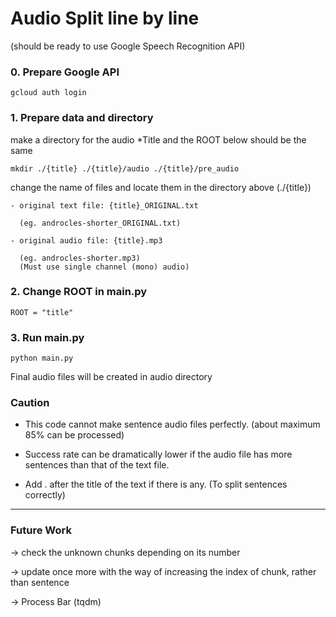 # Audio Split line by line
(should be ready to use Google Speech Recognition API)

### 0. Prepare Google API 

    gcloud auth login
    
### 1. Prepare data and directory
make a directory for the audio
*Title and the ROOT below should be the same
    
    mkdir ./{title} ./{title}/audio ./{title}/pre_audio

change the name of files and locate them in the directory above (./{title})

    - original text file: {title}_ORIGINAL.txt
    
      (eg. androcles-shorter_ORIGINAL.txt)
    
    - original audio file: {title}.mp3  
    
      (eg. androcles-shorter.mp3)
      (Must use single channel (mono) audio)
  
### 2. Change ROOT in main.py
    ROOT = "title"

### 3. Run main.py
    python main.py
    
Final audio files will be created in audio directory

### Caution
* This code cannot make sentence audio files perfectly. (about maximum 85% can be processed)

* Success rate can be dramatically lower if the audio file has more sentences than that of the text file.

* Add . after the title of the text if there is any. (To split sentences correctly)
____________________________________________________
### Future Work
-> check the unknown chunks depending on its number

-> update once more with the way of increasing the index of chunk, rather than sentence

-> Process Bar (tqdm)
